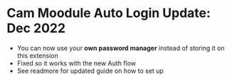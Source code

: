 # Cam Moodule Auto Login Update: Dec 2022

- You can now use your **own password manager** instead of storing it on this extension
- Fixed so it works with the new Auth flow
- See readmore for updated guide on how to set up
